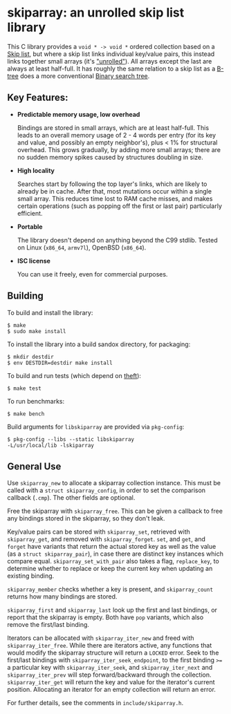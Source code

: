 # skiparray: an unrolled skip list library

This C library provides a `void * -> void *` ordered collection based on
a [Skip list][sl], but where a skip list links individual key/value
pairs, this instead links together small arrays (it's ["unrolled"][u]).
All arrays except the last are always at least half-full. It has roughly
the same relation to a skip list as a [B-tree][bt] does a more
conventional [Binary search tree][bst].

[sl]: https://en.wikipedia.org/wiki/Skiplist
[u]: https://en.wikipedia.org/wiki/Unrolled_linked_list
[bt]: https://en.wikipedia.org/wiki/B-tree
[bst]: https://en.wikipedia.org/wiki/Binary_search_tree


## Key Features:

- **Predictable memory usage, low overhead**

    Bindings are stored in small arrays, which are at least half-full.
    This leads to an overall memory usage of 2 - 4 words per entry (for
    its key and value, and possibly an empty neighbor's), plus < 1% for
    structural overhead. This grows gradually, by adding more small
    arrays; there are no sudden memory spikes caused by structures
    doubling in size.

- **High locality**

    Searches start by following the top layer's links, which are likely
    to already be in cache. After that, most mutations occur within a
    single small array. This reduces time lost to RAM cache misses, and
    makes certain operations (such as popping off the first or last
    pair) particularly efficient.


- **Portable**

    The library doesn't depend on anything beyond the C99 stdlib.
    Tested on Linux (`x86_64`, `armv7l`), OpenBSD (`x86_64`).


- **ISC license**

    You can use it freely, even for commercial purposes.


## Building

To build and install the library:

    $ make
    $ sudo make install

To install the library into a build sandox directory, for packaging:

    $ mkdir destdir
    $ env DESTDIR=destdir make install

To build and run tests (which depend on
[theft](https://github.com/silentbicycle/theft)):

    $ make test

To run benchmarks:

    $ make bench

Build arguments for `libskiparray` are provided via `pkg-config`:

    $ pkg-config --libs --static libskiparray
    -L/usr/local/lib -lskiparray


## General Use

Use `skiparray_new` to allocate a skiparray collection instance. This
must be called with a `struct skiparray_config`, in order to set the
comparison callback (`.cmp`). The other fields are optional.

Free the skiparray with `skiparray_free`. This can be given a callback
to free any bindings stored in the skiparray, so they don't leak.

Key/value pairs can be stored with `skiparray_set`, retrieved with
`skiparray_get`, and removed with `skiparray_forget`. `set`, and `get`,
and `forget` have variants that return the actual stored key as well as
the value (as a `struct skiparray_pair`), in case there are distinct key
instances which compare equal. `skiparray_set_with_pair` also takes a
flag, `replace_key`, to determine whether to replace or keep the current
key when updating an existing binding.

`skiparray_member` checks whether a key is present, and `skiparray_count`
returns how many bindings are stored.

`skiparray_first` and `skiparray_last` look up the first and last
bindings, or report that the skiparray is empty. Both have `pop` variants,
which also remove the first/last binding.

Iterators can be allocated with `skiparray_iter_new` and freed with
`skiparray_iter_free`. While there are iterators active, any functions
that would modify the skiparray structure will return a `LOCKED` error.
Seek to the first/last bindings with `skiparray_iter_seek_endpoint`, to
the first binding `>=` a particular key with `skiparray_iter_seek`, and
`skiparray_iter_next` and `skiparray_iter_prev` will step
forward/backward through the collection. `skiparray_iter_get` will
return the key and value for the iterator's current position. Allocating
an iterator for an empty collection will return an error.

For further details, see the comments in `include/skiparray.h`.
